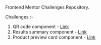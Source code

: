 Frontend Mentor Challenges Repository.

Challenges :-

1. QR code component - [Link](https://www.frontendmentor.io/challenges/qr-code-component-iux_sIO_H)
2. Results summary component - [Link](https://github.com/SalmanAjani/Frontend-Mentor-Challenges/tree/main/resultssummary-main)
3. Product preview card component - [Link](https://github.com/SalmanAjani/Frontend-Mentor-Challenges/tree/main/product-preview-card-component)
